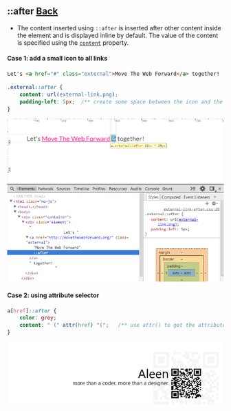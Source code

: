 ## ::after [**Back**](./../pseudoClass.md)

- The content inserted using `::after` is inserted after other content inside the element and is displayed inline by default. The value of the content is specified using the [`content`]() property.

#### Case 1: add a small icon to all links

```html
Let's <a href="#" class="external">Move The Web Forward</a> together!
```

```css
.external::after {
    content: url(external-link.png);
    padding-left: 5px;  /** create some space between the icon and the link */
}
```

<img src="./inspecting-after.png">

#### Case 2: using attribute selector

```css
a[href]::after {
    color: grey;
    content: " (" attr(href) "(";   /** use attr() to get the attribute */
}
```

<a href="http://aleen42.github.io/" target="_blank" ><img src="./../../../pic/tail.gif"></a>